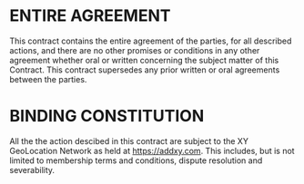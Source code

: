 <h1 class="clause">ENTIRE AGREEMENT</h1>

This contract contains the entire agreement of the parties, for all described actions, and there are no other promises or conditions in any other agreement whether oral or written concerning the subject matter of this Contract. This contract supersedes any prior written or oral agreements between the parties.

<h1 class="clause">BINDING CONSTITUTION</h1>

All the the action descibed in this contract are subject to the XY GeoLocation Network as held at https://addxy.com. This includes, but is not limited to membership terms and conditions, dispute resolution and severability.
